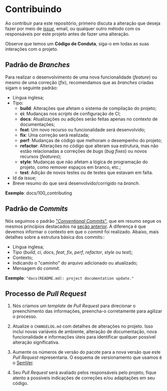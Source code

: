 # Contribuindo

Ao contribuir para este repositório, primeiro discuta a alteração que deseja fazer por meio de [_issue_](https://github.com/padupe/action-generate-token-github-app/issues), email, ou qualquer outro método com os responsáveis por este projeto antes de fazer uma alteração.

Observe que temos um **Código de Conduta**, siga-o em todas as suas interações com o projeto.

## Padrão de _Branches_

Para realizar o desenvolvimento de uma nova funcionalidade (_feature_) ou mesmo de uma correção (_fix_), recomendamos que as _branches_ criadas sigam o seguinte padrão:

- Língua inglesa;
- Tipo:
  -  **build**: Alterações que afetam o sistema de compilação do projeto;
  - **ci**: Mudanças nos _scripts_ de configuração de CI;
  - **docs**: Atualizações ou adições serão feitas apenas no contexto de documentações;
  - **feat**: Um novo recurso ou funcionalidade será desenvolvido;
  - **fix**: Uma correção será realizada;
  - **perf**: Mudanças de código que melhoram o desempenho do projeto;
  - **refactor**: Alterações no código que alteram sua estrutura, mas não estão relacionadas a correções de _bugs_ (_bug fixes_) ou novos recursos (_features_);
  - **style**: Mudanças que não afetam a lógica de programação do projeto, como remover espaços em branco, etc.;
  - **test**: Adição de novos testes ou de testes que estavam em falta.
- Id da _issue_;
- Breve resumo do que será desenvolvido/corrigido na _branch_.

**Exemplo**: docs/100_contributing

## Padrão de _Commits_

Nós seguimos o padrão ["_Conventional Commits_"](https://www.conventionalcommits.org/en/v1.0.0/), que em resumo segue os mesmos princípios destacados na [seção anterior](#padrão-de-branches). A diferença é que devemos informar o contexto em que o _commit_ foi realizado. Abaixo, mais detalhes sobre a estrutura básica dos commits::

- Língua inglesa;
- Tipo (_build_, _ci_, _docs_, _feat_, _fix_, _perf_, _refactor_, _style_ ou _test_);
- Contexto;
- Indicando o "caminho" do arquivo adicionado ou atualizado;
- Mensagem do _commit_.

**Exemplo**: `"docs(README.md): project documentation update."`

## Processo de _Pull Request_

1. Nós criamos um _template_ de _Pull Request_ para direcionar o preenchimento das informações, preencha-o corretamente para agilizar o processo.

2. Atualize o `CHANGELOG.md` com detalhes de alterações no projeto. Isso inclui novas variáveis ​​de ambiente, alteração de documentação, nova funcionalidade e informações úteis para identificar qualquer possível alteração significativa.

3. Aumente os números de versão do pacote para a nova versão que este _Pull Request_ representaria. O esquema de versionamento que usamos é o [SemVer](http://semver.org/).

4. Seu _Pull Request_ será avaliado pelos responsáveis pelo projeto, fique atento a possíveis indicações de correções e/ou adaptações em seu código.
